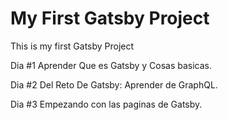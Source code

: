 # My First Gatsby Project
 This is my first Gatsby Project

Dia #1 Aprender Que es Gatsby y Cosas basicas.


Dia #2 Del Reto De Gatsby: Aprender de GraphQL.


Dia #3 Empezando con las paginas de Gatsby.
